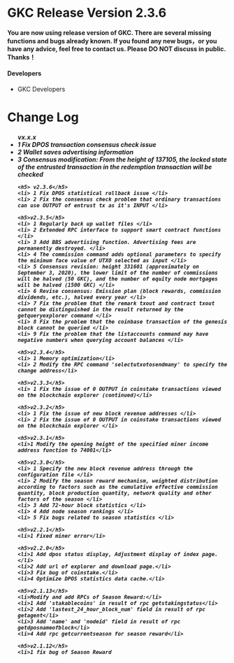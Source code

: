 <h1>GKC Release Version 2.3.6</h1>

<h4>You are now using release version of GKC. There are several missing functions and bugs already known. If you found any new bugs，or you have any advice, feel free to contact us. Please DO NOT discuss in public. Thanks！</h4>


<h4>Developers</h4>
<ul>
	<li>GKC Developers</li>
</ul>

<h1>Change Log</h1>

<ul>
	<h5> vx.x.x </ h5>
	<li> 1 Fix DPOS transaction consensus check issue </li>
	<li> 2 Wallet saves advertising information </li>
	<li> 3 Consensus modification: From the height of 137105, the locked state of the entrusted transaction in the redemption transaction will be checked </li>

	<h5> v2.3.6</h5>
	<li> 1 Fix DPOS statistical rollback issue </li>
	<li> 2 Fix the consensus check problem that ordinary transactions can use OUTPUT of entrust tx as it's INPUT </li>

	<h5>v2.3.5</h5>
	<li> 1 Regularly back up wallet files </li>
	<li> 2 Extended RPC interface to support smart contract functions </li>
	<li> 3 Add BBS advertising function. Advertising fees are permanently destroyed. </li>
	<li> 4 The commission command adds optional parameters to specify the minimum face value of UTXO selected as input </li>
	<li> 5 Consensus revision: height 331601 (approximately on September 3, 2020), the lower limit of the number of commissions will be halved (50 GKC), and the number of equity node mortgages will be halved (1500 GKC) </li>
	<li> 6 Revise consensus: Emission plan (block rewards, commission dividends, etc.), halved every year </li>
	<li> 7 Fix the problem that the remark txout and contract txout cannot be distinguished in the result returned by the getqueryexplorer command </li>
	<li> 8 Fix the problem that the coinbase transaction of the genesis block cannot be queried </li>
	<li> 9 Fix the problem that the listaccounts command may have negative numbers when querying account balances </li>

	<h5>v2.3.4</h5>
	<li> 1 Memory optimization</li>
	<li> 2 Modify the RPC command 'selectutxotosendmany' to specify the change address</li>
	
	<h5>v2.3.3</h5>
	<li> 1 Fix the issue of 0 OUTPUT in coinstake transactions viewed on the blockchain explorer (continued)</li>

	<h5>v2.3.2</h5>
	<li> 1 Fix the issue of new block revenue addresses </li>
	<li> 2 Fix the issue of 0 OUTPUT in coinstake transactions viewed on the blockchain explorer </li>

	<h5>v2.3.1</h5>
	<li>1 Modify the opening height of the specified miner income address function to 74001</li>

	<h5>v2.3.0</h5>
	<li> 1 Specify the new block revenue address through the configuration file </li>
	<li> 2 Modify the season reward mechanism, weighted distribution according to factors such as the cumulative effective commission quantity, block production quantity, network quality and other factors of the season </li>
	<li> 3 Add 72-hour block statistics </li>
	<li> 4 Add node season rankings </li>
	<li> 5 Fix bugs related to season statistics </li>

	<h5>v2.2.1</h5>
	<li>1 Fixed miner error</li>

	<h5>v2.2.0</h5>
	<li>1 Add dpos status display, Adjustment display of index page.</li>
	<li>2 Add url of explorer and download page.</li>
	<li>3 Fix bug of coinstake.</li>
	<li>4 Optimize DPOS statistics data cache.</li>

	<h5>v2.1.13</h5>
	<li>Modify and add RPCs of Season Reward:</li>
	<li>1 Add 'stakablecoins' in result of rpc getstakingstatus</li>
	<li>2 Add 'lastest_24_hour_block_num' field in result of rpc getagent</li>
	<li>3 Add 'name' and 'nodeid' field in result of rpc getdposnameofblock</li>
	<li>4 Add rpc getcurrentseason for season reward</li>

	<h5>v2.1.12</h5>
	<li>1 fix bug of Season Reward
</ul>
